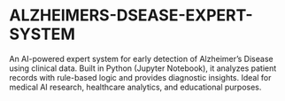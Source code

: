 # ALZHEIMERS-DSEASE-EXPERT-SYSTEM
An AI-powered expert system for early detection of Alzheimer’s Disease using clinical data. Built in Python (Jupyter Notebook), it analyzes patient records with rule-based logic and provides diagnostic insights. Ideal for medical AI research, healthcare analytics, and educational purposes.
